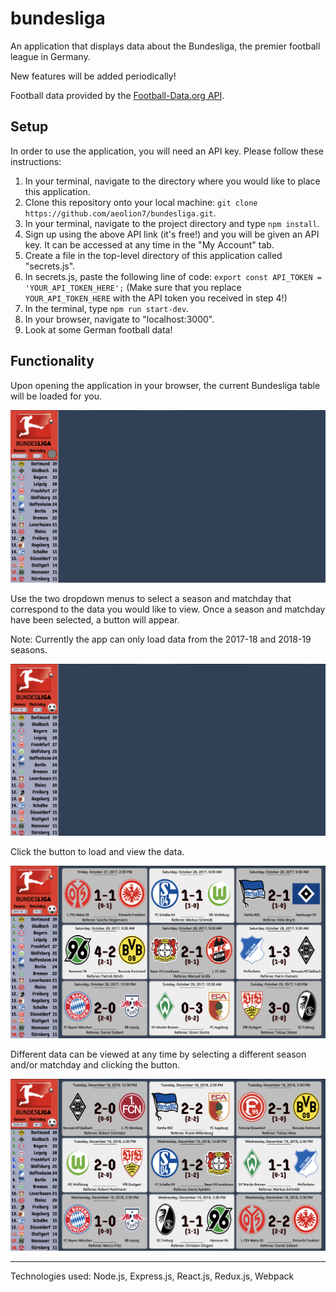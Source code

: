 # bundesliga

An application that displays data about the Bundesliga, the premier football league in Germany.

New features will be added periodically!

Football data provided by the [Football-Data.org API](https://www.football-data.org/).

## Setup

In order to use the application, you will need an API key. Please follow these instructions:

1. In your terminal, navigate to the directory where you would like to place this application.
2. Clone this repository onto your local machine: `git clone https://github.com/aeolion7/bundesliga.git`.
3. In your terminal, navigate to the project directory and type `npm install`.
4. Sign up using the above API link (it's free!) and you will be given an API key. It can be accessed at any time in the "My Account" tab.
5. Create a file in the top-level directory of this application called "secrets.js".
6. In secrets.js, paste the following line of code: `export const API_TOKEN = 'YOUR_API_TOKEN_HERE';` (Make sure that you replace `YOUR_API_TOKEN_HERE` with the API token you received in step 4!)
7. In the terminal, type `npm run start-dev`.
8. In your browser, navigate to "localhost:3000".
9. Look at some German football data!

## Functionality

Upon opening the application in your browser, the current Bundesliga table will be loaded for you.

![picture](./initial.png)

Use the two dropdown menus to select a season and matchday that correspond to the data you would like to view. Once a season and matchday have been selected, a button will appear.

Note: Currently the app can only load data from the 2017-18 and 2018-19 seasons.

![picture](./selecting.png)

Click the button to load and view the data.

![picture](./firstselect.png)

Different data can be viewed at any time by selecting a different season and/or matchday and clicking the button.

![picture](./secondselect.png)

---

Technologies used: Node.js, Express.js, React.js, Redux.js, Webpack
